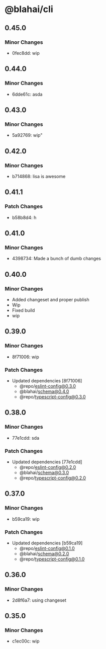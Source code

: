 # @blahai/cli

## 0.45.0

### Minor Changes

- 0fec8dd: wip

## 0.44.0

### Minor Changes

- 6dde61c: asda

## 0.43.0

### Minor Changes

- 5a92769: wip"

## 0.42.0

### Minor Changes

- b714868: lisa is awesome

## 0.41.1

### Patch Changes

- b58b8d4: h

## 0.41.0

### Minor Changes

- 4398734: Made a bunch of dumb changes

## 0.40.0

### Minor Changes

- Added changeset and proper publish
- Wip
- Fixed build
- wip

## 0.39.0

### Minor Changes

- 8f71006: wip

### Patch Changes

- Updated dependencies [8f71006]
  - @repo/eslint-config@0.3.0
  - @blahai/schema@0.4.0
  - @repo/typescript-config@0.3.0

## 0.38.0

### Minor Changes

- 77e1cdd: sda

### Patch Changes

- Updated dependencies [77e1cdd]
  - @repo/eslint-config@0.2.0
  - @blahai/schema@0.3.0
  - @repo/typescript-config@0.2.0

## 0.37.0

### Minor Changes

- b59ca19: wip

### Patch Changes

- Updated dependencies [b59ca19]
  - @repo/eslint-config@0.1.0
  - @blahai/schema@0.2.0
  - @repo/typescript-config@0.1.0

## 0.36.0

### Minor Changes

- 2d8f6a7: using changeset

## 0.35.0

### Minor Changes

- c1ec00c: wip
